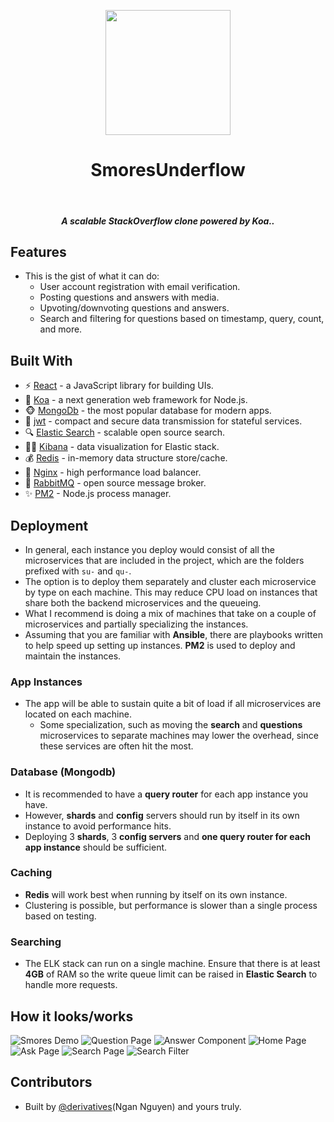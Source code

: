 <p align="center"><img src="https://github.com/Spiderpig86/SmoresUnderflow/blob/master/su-frontend/public/assets/logo.png" width="200"></p>
<h1 align=center>SmoresUnderflow</h1>
<br>
<h5 align=center>A scalable StackOverflow clone powered by Koa.</a>.</h5>

## Features
* This is the gist of what it can do:
  * User account registration with email verification.
  * Posting questions and answers with media.
  * Upvoting/downvoting questions and answers.
  * Search and filtering for questions based on timestamp, query, count, and more.

## Built With
* :zap: [React](https://reactjs.org/) - a JavaScript library for building UIs.
* :gem: [Koa](https://koajs.com/) - a next generation web framework for Node.js.
* :monkey_face: [MongoDb](https://www.mongodb.com/) - the most popular database for modern apps.
* :ant: [jwt](https://jwt.io/) - compact and secure data transmission for stateful services.
* :mag: [Elastic Search](https://www.elastic.co/) - scalable open source search.
* :guardsman: [Kibana](https://www.elastic.co/products/kibana) - data visualization for Elastic stack.
* :moneybag: [Redis](https://redis.io/) - in-memory data structure store/cache.
* :rocket: [Nginx](https://www.nginx.com/) - high performance load balancer.
* :rabbit: [RabbitMQ](https://www.rabbitmq.com/) - open source message broker.
* :sparkles: [PM2](http://pm2.keymetrics.io/) - Node.js process manager.

## Deployment
* In general, each instance you deploy would consist of all the microservices that are included in the project, which are the folders prefixed with `su-` and `qu-`.
* The option is to deploy them separately and cluster each microservice by type on each machine. This may reduce CPU load on instances that share both the backend microservices and the queueing.
* What I recommend is doing a mix of machines that take on a couple of microservices and partially specializing the instances.
* Assuming that you are familiar with **Ansible**, there are playbooks written to help speed up setting up instances. **PM2** is used to deploy and maintain the instances.

### App Instances
* The app will be able to sustain quite a bit of load if all microservices are located on each machine.
  * Some specialization, such as moving the **search** and **questions** microservices to separate machines may lower the overhead, since these services are often hit the most.

### Database (Mongodb)
* It is recommended to have a **query router** for each app instance you have.
* However, **shards** and **config** servers should run by itself in its own instance to avoid performance hits.
* Deploying 3 **shards**, 3 **config servers** and **one query router for each app instance** should be sufficient.

### Caching
* **Redis** will work best when running by itself on its own instance.
* Clustering is possible, but performance is slower than a single process based on testing.

### Searching
* The ELK stack can run on a single machine. Ensure that there is at least **4GB** of RAM so the write queue limit can be raised in **Elastic Search** to handle more requests.

## How it looks/works
![Smores Demo](https://github.com/Spiderpig86/SmoresUnderflow/blob/master/images/smores.gif)
![Question Page](https://github.com/Spiderpig86/SmoresUnderflow/blob/master/images/smores1.PNG)
![Answer Component](https://github.com/Spiderpig86/SmoresUnderflow/blob/master/images/smores2.PNG)
![Home Page](https://github.com/Spiderpig86/SmoresUnderflow/blob/master/images/smores3.PNG)
![Ask Page](https://github.com/Spiderpig86/SmoresUnderflow/blob/master/images/smores4.PNG)
![Search Page](https://github.com/Spiderpig86/SmoresUnderflow/blob/master/images/smores5.PNG)
![Search Filter](https://github.com/Spiderpig86/SmoresUnderflow/blob/master/images/smores6.PNG)

## Contributors
* Built by [@derivatives](https://gitlab.com/derivatives_)(Ngan Nguyen) and yours truly.